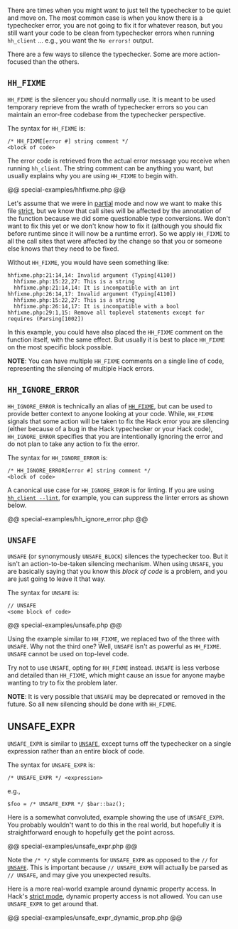 There are times when you might want to just tell the typechecker to be quiet and move on. The most common case is when you know there is a typechecker error, you are not going to fix it for whatever reason, but you still want your code to be clean from typechecker errors when running `hh_client` ... e.g., you want the `No errors!` output.

There are a few ways to silence the typechecker. Some are more action-focused than the others.

## `HH_FIXME`

`HH_FIXME` is the silencer you should normally use. It is meant to be used temporary reprieve from the wrath of typechecker errors so you can maintain an error-free codebase from the typechecker perspective.

The syntax for `HH_FIXME` is:

```
/* HH_FIXME[error #] string comment */
<block of code>
```

The error code is retrieved from the actual error message you receive when running `hh_client`. The string comment can be anything you want, but usually explains why you are using `HH_FIXME` to begin with.

@@ special-examples/hhfixme.php @@

Let's assume that we were in [partial](./modes.md#partial) mode and now we want to make this file [strict](./modes.md#strict), but we know that call sites will be affected by the annotation of the function because we did some questionable type conversions. We don't want to fix this yet or we don't know how to fix it (although you should fix before runtime since it will now be a runtime error). So we apply `HH_FIXME` to all the call sites that were affected by the change so that you or someone else knows that they need to be fixed.

Without `HH_FIXME`, you would have seen something like:

```
hhfixme.php:21:14,14: Invalid argument (Typing[4110])
  hhfixme.php:15:22,27: This is a string
  hhfixme.php:21:14,14: It is incompatible with an int
hhfixme.php:26:14,17: Invalid argument (Typing[4110])
  hhfixme.php:15:22,27: This is a string
  hhfixme.php:26:14,17: It is incompatible with a bool
hhfixme.php:29:1,15: Remove all toplevel statements except for requires (Parsing[1002])
```

In this example, you could have also placed the `HH_FIXME` comment on the function itself, with the same effect. But usually it is best to place `HH_FIXME` on the most specific block possible.

**NOTE**: You can have multiple `HH_FIXME` comments on a single line of code, representing the silencing of multiple Hack errors.

## `HH_IGNORE_ERROR`

`HH_IGNORE_ERROR` is technically an alias of [`HH_FIXME`](#hh_fixme), but can be used to provide better context to anyone looking at your code. While, `HH_FIXME` signals that some action will be taken to fix the Hack error you are silencing (either because of a bug in the Hack typechecker or your Hack code), `HH_IGNORE_ERROR` specifies that you are intentionally ignoring the error and do not plan to take any action to fix the error.

The syntax for `HH_IGNORE_ERROR` is:

```
/* HH_IGNORE_ERROR[error #] string comment */
<block of code>
```

A canonical use case for `HH_IGNORE_ERROR` is for linting. If you are using [`hh_client --lint`](/hack/typechecker/options#--lint), for example, you can suppress the linter errors as shown below.

@@ special-examples/hh_ignore_error.php @@

## `UNSAFE`

`UNSAFE` (or synonymously `UNSAFE_BLOCK`) silences the typechecker too. But it isn't an action-to-be-taken silencing mechanism. When using `UNSAFE`, you are basically saying that you know this *block of code* is a problem, and you are just going to leave it that way.

The syntax for `UNSAFE` is:

```
// UNSAFE
<some block of code>
```

@@ special-examples/unsafe.php @@

Using the example similar to `HH_FIXME`, we replaced two of the three with `UNSAFE`. Why not the third one? Well, `UNSAFE` isn't as powerful as `HH_FIXME`. `UNSAFE` cannot be used on top-level code.

Try not to use `UNSAFE`, opting for `HH_FIXME` instead. `UNSAFE` is less verbose and detailed than `HH_FIXME`, which might cause an issue for anyone maybe wanting to try to fix the problem later.

**NOTE**: It is very possible that `UNSAFE` may be deprecated or removed in the future. So all new silencing should be done with `HH_FIXME`.

## UNSAFE_EXPR

`UNSAFE_EXPR` is similar to [`UNSAFE`](#unsafe), except turns off the typechecker on a single expression rather than an entire block of code.

The syntax for `UNSAFE_EXPR` is:

```
/* UNSAFE_EXPR */ <expression>
```

e.g.,

```
$foo = /* UNSAFE_EXPR */ $bar::baz();
```

Here is a somewhat convoluted, example showing the use of `UNSAFE_EXPR`. You probably wouldn't want to do this in the real world, but hopefully it is straightforward enough to hopefully get the point across.

@@ special-examples/unsafe_expr.php @@

Note the `/* */` style comments for `UNSAFE_EXPR` as opposed to the `//` for [`UNSAFE`](#unsafe). This is important because `// UNSAFE_EXPR` will actually be parsed as `// UNSAFE`, and may give you unexpected results.

Here is a more real-world example around dynamic property access. In Hack's [strict mode](/hack/typechecker/modes#strict-mode), dynamic property access is not allowed. You can use `UNSAFE_EXPR` to get around that.

@@ special-examples/unsafe_expr_dynamic_prop.php @@
